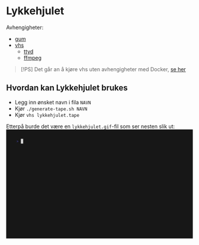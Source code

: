 # Lykkehjulet

Avhengigheter:

- [gum](https://github.com/charmbracelet/gum)
- [vhs](https://github.com/charmbracelet/vhs)
  - [ttyd](https://github.com/tsl0922/ttyd)
  - [ffmpeg](https://ffmpeg.org/)

> [!PS]
> Det går an å kjøre vhs uten avhengigheter med Docker, [se her](https://github.com/charmbracelet/vhs?tab=readme-ov-file#installation)

## Hvordan kan Lykkehjulet brukes

- Legg inn ønsket navn i fila `NAVN`
- Kjør `./generate-tape.sh NAVN`
- Kjør `vhs lykkehjulet.tape`

Etterpå burde det være en `lykkehjulet.gif`-fil som ser nesten slik ut:
![Lykkehjulet](lykkehjulet.gif)
